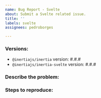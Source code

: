 ```yaml
---
name: Bug Report - Svelte
about: Submit a Svelte related issue.
title: ''
labels: svelte
assignees: pedroborges

---
```


### Versions:

- `@inertiajs/inertia` version: #.#.#
- `@inertiajs/inertia-svelte` version: #.#.#

### Describe the problem:

<!--
  Explain the behavior you're seeing that you think is a bug,
  and explain how you think things should behave instead.
-->

### Steps to reproduce:

<!--
  Please carefully explain the steps to reproduce this issue.
  We can't help you without a reproduction.
-->
